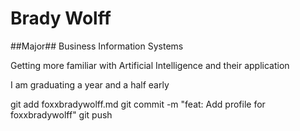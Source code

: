 # Brady Wolff

##Major## Business Information Systems

 Getting more familiar with Artificial Intelligence and their application

 I am graduating a year and a half early 


git add foxxbradywolff.md
git commit -m "feat: Add profile for foxxbradywolff"
git push

